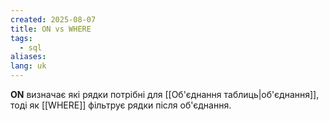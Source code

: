 ```yaml
---
created: 2025-08-07
title: ON vs WHERE
tags:
  - sql
aliases: 
lang: uk
---
```

**ON** визначає які рядки потрібні для [[Об'єднання таблиць|об'єднання]], тоді як [[WHERE]] фільтрує рядки після об'єднання.
